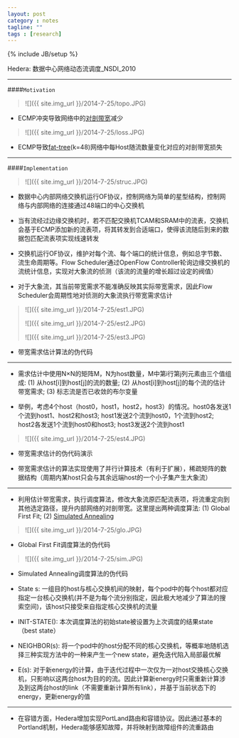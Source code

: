 ```yaml
---
layout: post
category : notes
tagline: ""
tags : [research]
---
```

{% include JB/setup %}

Hedera: 数据中心网络动态流调度_NSDI_2010

*****

####`Motivation`

>
>![]({{ site.img_url }}/2014-7-25/topo.JPG)
>

* ECMP冲突导致网络中的[对剖带宽][1]减少

>
>![]({{ site.img_url }}/2014-7-25/loss.JPG)
>

* ECMP导致[fat-tree][2](k=48)网络中每Host随流数量变化对应的对剖带宽损失

*****

####`Implementation`

>
>![]({{ site.img_url }}/2014-7-25/struc.JPG)
>

* 数据中心内部网络交换机运行OF协议，控制网络为简单的星型结构，控制网络与内部网络的连接通过48端口的中心交换机

* 当有流经过边缘交换机时，若不匹配交换机TCAM和SRAM中的流表，交换机会基于ECMP添加新的流表项，将其转发到合适端口，使得该流随后到来的数据包匹配流表项实现线速转发

* 交换机运行OF协议，维护对每个流、每个端口的统计信息，例如总字节数、流生命周期等。Flow Scheduler通过OpenFlow Controller轮询边缘交换机的流统计信息，实现对大象流的侦测（该流的流量的增长超过设定的阀值）

* 对于大象流，其当前带宽需求不能准确反映其实际带宽需求，因此Flow Scheduler会周期性地对侦测的大象流执行带宽需求估计

>![]({{ site.img_url }}/2014-7-25/est1.JPG)
>
>![]({{ site.img_url }}/2014-7-25/est2.JPG)
>
>![]({{ site.img_url }}/2014-7-25/est3.JPG)

* 带宽需求估计算法的伪代码

*****

* 需求估计中使用N×N的矩阵M，N为host数量，M中第i行第j列元素由三个值组成: (1) 从host[i]到host[j]的流的数量; (2) 从host[i]到host[j]的每个流的估计带宽需求; (3) 标志流是否已收敛的布尔变量

* 举例，考虑4个host（host0，host1，host2，host3）的情况。host0各发送1个流到host1、host2和host3; host1发送2个流到host0，1个流到host2; host2各发送1个流到host0和host3; host3发送2个流到host1

>
>![]({{ site.img_url }}/2014-7-25/est4.JPG)
>

* 带宽需求估计的伪代码演示

* 带宽需求估计的算法实现使用了并行计算技术（有利于扩展），稀疏矩阵的数据结构（周期内某host只会与其余远端host的一个小子集产生大象流）

*****

* 利用估计带宽需求，执行调度算法，修改大象流原匹配流表项，将流重定向到其他选定路径，提升内部网络的对剖带宽。这里提出两种调度算法: (1) Global First Fit; (2) [Simulated Annealing][3]

>
>![]({{ site.img_url }}/2014-7-25/glo.JPG)
>

* Global First Fit调度算法的伪代码

>
>![]({{ site.img_url }}/2014-7-25/sim.JPG)
>

* Simulated Annealing调度算法的伪代码

* State s: 一组目的host与核心交换机间的映射，每个pod中的每个host都对应指定一台核心交换机(并不是为每个流分别指定，因此极大地减少了算法的搜索空间)，该host只接受来自指定核心交换机的流量

* INIT-STATE(): 本次调度算法的初始state被设置为上次调度的结果state（best state）

* NEIGHBOR(s): 将一个pod中的host分配不同的核心交换机，等概率地随机选择三种实现方法中的一种来产生一个new state，避免迭代陷入局部最优解

* E(s): 对于新energy的计算，由于迭代过程中一次仅为一对host交换核心交换机，只影响以这两台host为目的的流。因此计算新energy时只需重新计算涉及到这两台host的link（不需要重新计算所有link），并基于当前状态下的energy，更新energy的值

*****

* 在容错方面，Hedera增加实现PortLand路由和容错协议。因此通过基本的Portland机制，Hedera能够感知故障，并将映射到故障组件的流重路由

[1]: http://en.wikipedia.org/wiki/Bisection_bandwidth    "bisection bandwidth"
[2]: http://en.wikipedia.org/wiki/Fat_tree      "fat tree"
[3]: http://en.wikipedia.org/wiki/Simulated_annealing     "simulated annealing"